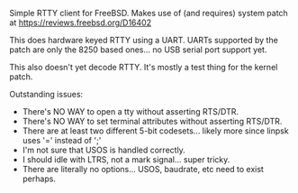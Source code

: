 Simple RTTY client for FreeBSD.  Makes use of (and requires) system patch at
https://reviews.freebsd.org/D16402

This does hardware keyed RTTY using a UART.  UARTs supported by the patch are
only the 8250 based ones... no USB serial port support yet.

This also doesn't yet decode RTTY.  It's mostly a test thing for the kernel
patch.

Outstanding issues:
* There's NO WAY to open a tty without asserting RTS/DTR.
* There's NO WAY to set terminal attributes without asserting RTS/DTR.
* There are at least two different 5-bit codesets... likely more since linpsk uses '=' instead of ';'
* I'm not sure that USOS is handled correctly.
* I should idle with LTRS, not a mark signal... super tricky.
* There are literally no options... USOS, baudrate, etc need to exist perhaps.

